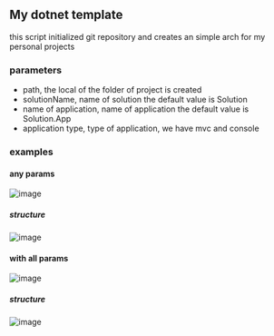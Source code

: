 ## My dotnet template

this script initialized git repository and creates an simple arch for my personal projects

### parameters

- path, the local of the folder of project is created
- solutionName, name of solution the default value is Solution
- name of application, name of application the default value is  Solution.App
- application type, type of application, we have mvc and console

### examples

#### any params

![image](https://user-images.githubusercontent.com/59183718/171034869-5497e2db-86a8-4c0c-b376-f2d8db58f6b5.png)


##### structure

![image](https://user-images.githubusercontent.com/59183718/171034960-7ccfe43e-31b7-4888-bab1-8fea66366c78.png)


#### with all params

![image](https://user-images.githubusercontent.com/59183718/171035618-eb9329fd-ee61-4baf-9083-5019dc824b3e.png)


##### structure

![image](https://user-images.githubusercontent.com/59183718/171035666-6076a9a9-7e8f-4364-bda6-c6136f224c44.png)



